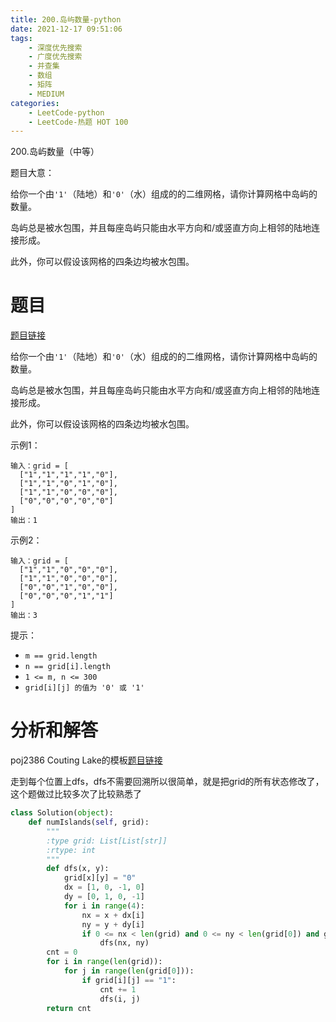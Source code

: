 ```yaml
---
title: 200.岛屿数量-python
date: 2021-12-17 09:51:06
tags:
    - 深度优先搜索
    - 广度优先搜索
    - 并查集
    - 数组
    - 矩阵
    - MEDIUM
categories:
	- LeetCode-python
	- LeetCode-热题 HOT 100
---
```


200.岛屿数量（中等）

题目大意：

给你一个由```'1'```（陆地）和```'0'```（水）组成的的二维网格，请你计算网格中岛屿的数量。

岛屿总是被水包围，并且每座岛屿只能由水平方向和/或竖直方向上相邻的陆地连接形成。

此外，你可以假设该网格的四条边均被水包围。

<!--more-->

# 题目

[题目链接](https://leetcode-cn.com/problems/number-of-islands/)

给你一个由```'1'```（陆地）和```'0'```（水）组成的的二维网格，请你计算网格中岛屿的数量。

岛屿总是被水包围，并且每座岛屿只能由水平方向和/或竖直方向上相邻的陆地连接形成。

此外，你可以假设该网格的四条边均被水包围。

示例1：
```
输入：grid = [
  ["1","1","1","1","0"],
  ["1","1","0","1","0"],
  ["1","1","0","0","0"],
  ["0","0","0","0","0"]
]
输出：1
```

示例2：
```
输入：grid = [
  ["1","1","0","0","0"],
  ["1","1","0","0","0"],
  ["0","0","1","0","0"],
  ["0","0","0","1","1"]
]
输出：3
```

提示：
- ```m == grid.length```
- ```n == grid[i].length```
- ```1 <= m, n <= 300```
- ```grid[i][j] 的值为 '0' 或 '1'```

# 分析和解答

poj2386 Couting Lake的模板[题目链接](http://poj.org/problem?id=2386)

走到每个位置上dfs，dfs不需要回溯所以很简单，就是把grid的所有状态修改了，这个题做过比较多次了比较熟悉了

```python
class Solution(object):
    def numIslands(self, grid):
        """
        :type grid: List[List[str]]
        :rtype: int
        """
        def dfs(x, y):
            grid[x][y] = "0"
            dx = [1, 0, -1, 0]
            dy = [0, 1, 0, -1]
            for i in range(4):
                nx = x + dx[i]
                ny = y + dy[i]
                if 0 <= nx < len(grid) and 0 <= ny < len(grid[0]) and grid[nx][ny] == "1":
                    dfs(nx, ny)
        cnt = 0
        for i in range(len(grid)):
            for j in range(len(grid[0])):
                if grid[i][j] == "1":
                    cnt += 1
                    dfs(i, j)
        return cnt
```